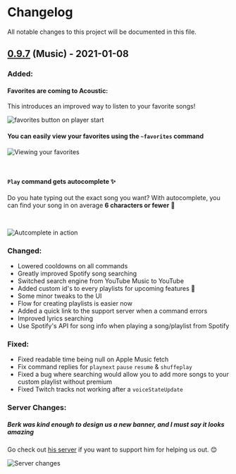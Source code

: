 # Changelog
All notable changes to this project will be documented in this file.
## [0.9.7](https://docs.acoustic.to/blog/2022/01/08/january-update) (Music) - 2021-01-08
### Added:

#### Favorites are coming to Acoustic:

This introduces an improved way to listen to your favorite songs!

![favorites button on player start](https://cdn.jevestobs.dev/1641678626.png)

#### You can easily view your favorites using the `~favorites` command

![Viewing your favorites](https://cdn.jevestobs.dev/1641679616.png)

<br />

#### `Play` command gets **autocomplete** ✨

Do you hate typing out the exact song you want? With autocomplete, you can find your song in on average **6 characters or fewer** 🤯

<br />

![Autcomplete in action](https://cdn.jevestobs.dev/1641680364.png)

### Changed:

- Lowered cooldowns on all commands
- Greatly improved Spotify song searching
- Switched search engine from YouTube Music to YouTube
- Added custom id's to every playlists for upcoming features 👀
- Some minor tweaks to the UI
- Flow for creating playlists is easier now
- Added a quick link to the support server when a command errors
- Improved lyrics searching
- Use Spotify's API for song info when playing a song/playlist from Spotify

### Fixed:

- Fixed readable time being null on Apple Music fetch
- Fix command replies for `playnext` `pause` `resume` & `shuffeplay`
- Fixed a bug where searching would allow you to add more songs to your custom playlist without premium
- Fixed Twitch tracks not working after a `voiceStateUpdate`

### Server Changes:

##### Berk was kind enough to design us a new banner, and I must say it looks amazing

Go check out [his server](https://discord.gg/h6aE2WxYJu) if you want to support him for helping us out. 😊

![Server changes](https://cdn.discordapp.com/attachments/832707005780459551/929196376393408512/Acoustic_banner_1_3.png)

